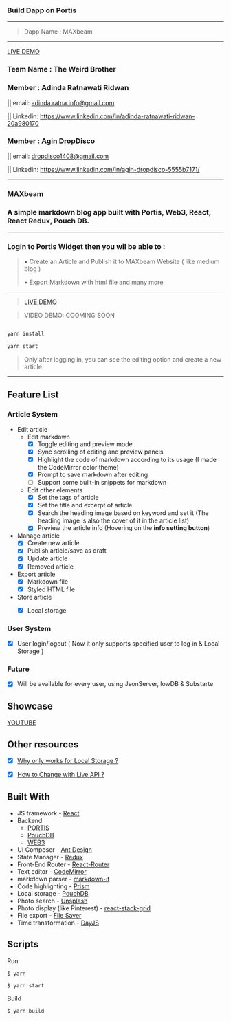 
### Build Dapp on Portis
---

> Dapp Name : MAXbeam
---
[LIVE DEMO](https://maxbeam-portis.web.app)


### Team Name : The Weird Brother

### Member : Adinda Ratnawati Ridwan 

|| email: adinda.ratna.info@gmail.com 

|| Linkedin: https://www.linkedin.com/in/adinda-ratnawati-ridwan-20a980170

### Member : Agin DropDisco 

|| email: dropdisco1408@gmail.com 

|| Linkedin: https://www.linkedin.com/in/agin-dropdisco-5555b7171/



---

>

> 

### MAXbeam

### A simple markdown blog app built with Portis, Web3, React, React Redux, Pouch DB.
---


### Login to Portis Widget then you wil be able to :

> • Create an Article and Publish it to MAXbeam Website ( like medium blog ) 
> 
> • Export Markdown with html file and many more 

---


> [LIVE DEMO](https://maxbeam-portis.web.app)

> VIDEO DEMO: COOMING SOON

```jsx

yarn install

yarn start
```

> Only after logging in, you can see the editing option and create a new article

---


## Feature List

### Article System

- Edit article
  - Edit markdown
    - [x] Toggle editing and preview mode
    - [x] Sync scrolling of editing and preview panels
    - [x] Highlight the code of markdown according to its usage (I made the CodeMirror color theme)
    - [x] Prompt to save markdown after editing
    - [ ] Support some built-in snippets for markdown
  - Edit other elements
    - [x] Set the tags of article
    - [x] Set the title and excerpt of article
    - [x] Search the heading image based on keyword and set it (The heading image is also the cover of it in the article list)
    - [x] Preview the article info (Hovering on the **info setting button**)
- Manage article
  - [x] Create new article
  - [x] Publish article/save as draft
  - [x] Update article
  - [x] Removed article
- Export article
  - [x] Markdown file
  - [x] Styled HTML file
- Store article
  - [x] Local storage


### User System

- [x] User login/logout ( Now it only supports specified user to log in & Local Storage )

### Future

- [x] Will be available for every user, using JsonServer, lowDB & Substarte


## Showcase 

[YOUTUBE](#)


## Other resources

- [x] [Why only works for Local Storage ?](#)

- [x] [How to Change with Live API ?](#)

## Built With

- JS framework - [React](https://github.com/facebook/react/)
- Backend
   - [PORTIS](https://apps.portis.io/)
   - [PouchDB](https://github.com/facebook/react/)
   - [WEB3](https://github.com/facebook/react/)
- UI Composer - [Ant Design](https://github.com/ant-design/ant-design/)
- State Manager - [Redux](https://github.com/reactjs/redux/)
- Front-End Router - [React-Router](https://github.com/ReactTraining/react-router)
- Text editor - [CodeMirror](https://github.com/codemirror/CodeMirror/)
- markdown parser - [markdown-it](https://github.com/markdown-it/markdown-it/)
- Code highlighting - [Prism](https://github.com/PrismJS/prism/)
- Local storage - [PouchDB](https://github.com/pouchdb/pouchdb/)
- Photo search - [Unsplash](https://github.com/unsplash/unsplash-js)
- Photo display (like Pinterest) - [react-stack-grid](https://github.com/tsuyoshiwada/react-stack-grid)
- File export - [File Saver](https://github.com/eligrey/FileSaver.js/)
- Time transformation - [DayJS](https://github.com/iamkun/dayjs)

## Scripts

Run

```
$ yarn 

$ yarn start
```

Build

```
$ yarn build
```
